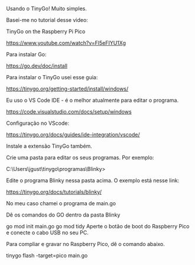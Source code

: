 Usando o TinyGo! Muito simples. 

Basei-me no tutorial desse video:

TinyGo on the Raspberry Pi Pico

https://www.youtube.com/watch?v=Fl5eFIYU1Xg

Para instalar Go:

https://go.dev/doc/install

Para instalar o TinyGo usei esse guia:

https://tinygo.org/getting-started/install/windows/

Eu uso o VS Code IDE - é o melhor atualmente para editar o programa. 

https://code.visualstudio.com/docs/setup/windows

Configuração no VScode:

https://tinygo.org/docs/guides/ide-integration/vscode/

Instale a extensão TinyGo também. 

Crie uma pasta para editar os seus programas. Por exemplo:

C:\Users\jgust\tinygo\programas\Blinky>

Edite o programa Blinky nessa pasta acima. O exemplo está nesse link: 

https://tinygo.org/docs/tutorials/blinky/

No meu caso chamei o programa de main.go

Dê os comandos do GO dentro da pasta Blinky

go mod init main.go
go mod tidy
Aperte o botão de boot do Raspberry Pico e conecte o cabo USB no seu PC. 

Para compliar e gravar no Raspberry Pico, dê o comando abaixo. 

tinygo flash -target=pico main.go
